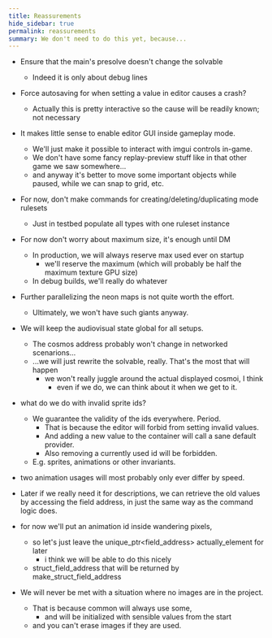 ```yaml
---
title: Reassurements
hide_sidebar: true
permalink: reassurements
summary: We don't need to do this yet, because...
---
```


- Ensure that the main's presolve doesn't change the solvable
	- Indeed it is only about debug lines

- Force autosaving for when setting a value in editor causes a crash?
	- Actually this is pretty interactive so the cause will be readily known; not necessary

- It makes little sense to enable editor GUI inside gameplay mode.
	- We'll just make it possible to interact with imgui controls in-game.
	- We don't have some fancy replay-preview stuff like in that other game we saw somewhere...
	- and anyway it's better to move some important objects while paused, while we can snap to grid, etc.

- For now, don't make commands for creating/deleting/duplicating mode rulesets
	- Just in testbed populate all types with one ruleset instance

- For now don't worry about maximum size, it's enough until DM
	- In production, we will always reserve max used ever on startup
		- we'll reserve the maximum (which will probably be half the maximum texture GPU size)
	- In debug builds, we'll really do whatever

- Further parallelizing the neon maps is not quite worth the effort.
	- Ultimately, we won't have such giants anyway.

- We will keep the audiovisual state global for all setups.
	- The cosmos address probably won't change in networked scenarions...
	- ...we will just rewrite the solvable, really. That's the most that will happen
		- we won't really juggle around the actual displayed cosmoi, I think
			- even if we do, we can think about it when we get to it.

- what do we do with invalid sprite ids?
	- We guarantee the validity of the ids everywhere. Period.
		- That is because the editor will forbid from setting invalid values.
		- And adding a new value to the container will call a sane default provider.
		- Also removing a currently used id will be forbidden.
	- E.g. sprites, animations or other invariants.

- two animation usages will most probably only ever differ by speed.

- Later if we really need it for descriptions, we can retrieve the old values by accessing the field address, in just the same way as the command logic does.

- for now we'll put an animation id inside wandering pixels,
	- so let's just leave the unique_ptr<field_address> actually_element for later
		- i think we will be able to do this nicely
	- struct_field_address that will be returned by make_struct_field_address

- We will never be met with a situation where no images are in the project.
	- That is because common will always use some,
		- and will be initialized with sensible values from the start
	- and you can't erase images if they are used.

